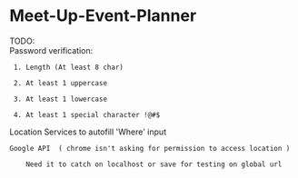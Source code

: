 # Meet-Up-Event-Planner


TODO:	
	Password verification:
	
	 1. Length (At least 8 char)
	
	 2. At least 1 uppercase
	
	 3. At least 1 lowercase
	
	 4. At least 1 special character !@#$
			
			
 Location Services to autofill 'Where' input

	Google API  ( chrome isn't asking for permission to access location )
		
		Need it to catch on localhost or save for testing on global url
	

	
				
